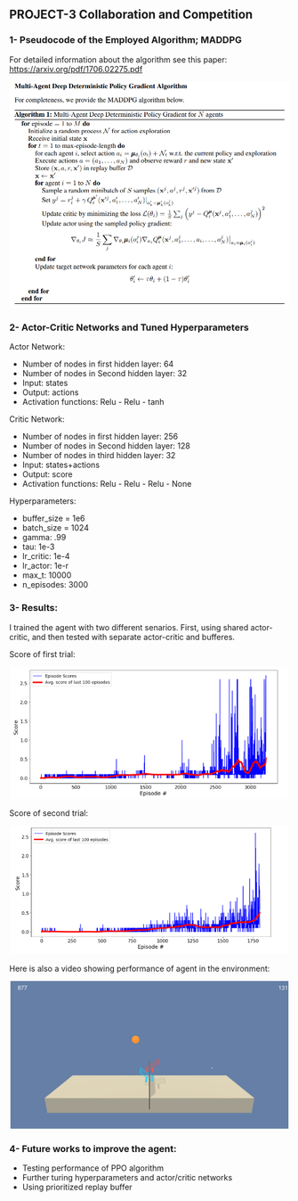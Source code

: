 
## PROJECT-3 Collaboration and Competition
### 1- Pseudocode of the Employed Algorithm; MADDPG

For detailed information about the algorithm see this paper: https://arxiv.org/pdf/1706.02275.pdf

<P align="center">
	<img src="Images/maddpg.png" width=700px>
</P> 


### 2- Actor-Critic Networks and Tuned Hyperparameters
Actor Network:
- Number of nodes in first hidden layer: 64
- Number of nodes in Second hidden layer: 32
- Input: states
- Output: actions
- Activation functions: Relu - Relu - tanh   


Critic Network:
- Number of nodes in first hidden layer: 256
- Number of nodes in Second hidden layer: 128
- Number of nodes in third hidden layer: 32
- Input: states+actions
- Output: score
- Activation functions: Relu - Relu - Relu - None   


Hyperparameters:
- buffer_size = 1e6
- batch_size = 1024
- gamma: .99
- tau: 1e-3
- lr_critic: 1e-4
- lr_actor: 1e-r
- max_t: 10000
- n_episodes: 3000

### 3- Results:
I trained the agent with two different senarios. First, using shared actor-critic, and then tested with separate actor-critic and bufferes. 

Score of first trial:

<div align="center">
	<img src="images/1.png" width=500px>
</div> 

Score of second trial:

<div align="center">
	<img src="images/2.png" width=500px>
</div> 


Here is also a video showing performance of agent in the environment:
<div align="center">
	<img src="images/vid.gif" width=500px>
</div> 

### 4- Future works to improve the agent:
- Testing performance of PPO algorithm
- Further turing hyperparameters and actor/critic networks
- Using prioritized replay buffer

